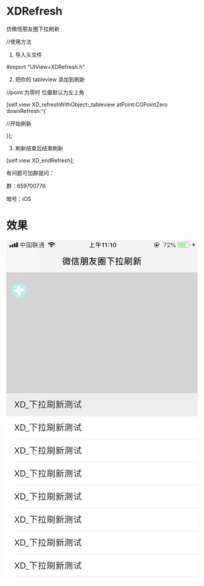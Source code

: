 # XDRefresh

仿微信朋友圈下拉刷新

//使用方法

1. 导入头文件

#import "UIView+XDRefresh.h"

2. 把你的 tableview 添加到刷新

//point 为零时 位置默认为左上角

[self.view XD_refreshWithObject:_tableview atPoint:CGPointZero downRefresh:^{

//开始刷新

}];

3. 刷新结束后结束刷新

[self.view XD_endRefresh];

有问题可加群提问：

群：659700776

暗号：iOS

# 效果
![image](https://github.com/Xiexingda/XDRefresh/blob/master/show.png)


